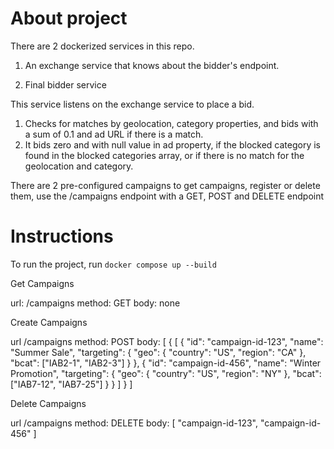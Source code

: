 # About project

There are 2 dockerized services in this repo.

1. An exchange service that knows about the bidder's endpoint.

2. Final bidder service

This service listens on the exchange service to place a bid.
1. Checks for matches by geolocation, category properties, and bids with a sum of 0.1 and ad URL if there is a match.
2. It bids zero and with null value in ad property, if the blocked category is found in the blocked categories array, or if there is no match for the geolocation and category.

There are 2 pre-configured campaigns
to get campaigns, register or delete them, use the /campaigns endpoint with a GET, POST and DELETE endpoint

# Instructions

To run the project, run `docker compose up --build`

Get Campaigns

url: /campaigns
method: GET
body: none

Create Campaigns

url /campaigns
method: POST
body: [
  {
    [
      {
        "id": "campaign-id-123",
        "name": "Summer Sale",
        "targeting": {
          "geo": {
            "country": "US",
            "region": "CA"
          },
          "bcat": ["IAB2-1", "IAB2-3"]
        }
      },
      {
        "id": "campaign-id-456",
        "name": "Winter Promotion",
        "targeting": {
          "geo": {
            "country": "US",
            "region": "NY"
          },
          "bcat": ["IAB7-12", "IAB7-25"]
        }
      }
    ]
  }
]

Delete Campaigns

url /campaigns
method: DELETE
body: [
  "campaign-id-123",
  "campaign-id-456"
]

